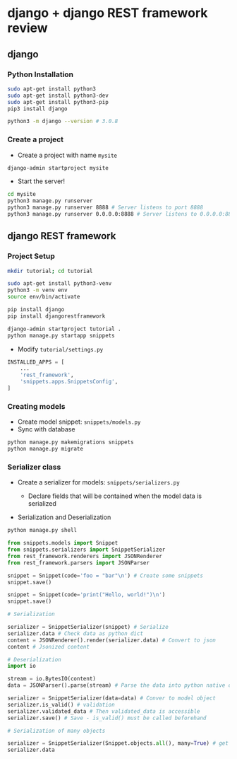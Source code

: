 # django + django REST framework review

## django

### Python Installation

```bash
sudo apt-get install python3
sudo apt-get install python3-dev
sudo apt-get install python3-pip
pip3 install django
```

```bash
python3 -m django --version # 3.0.8
```

### Create a project

- Create a project with name `mysite`

```bash
django-admin startproject mysite
```

- Start the server!

```bash
cd mysite
python3 manage.py runserver
python3 manage.py runserver 8888 # Server listens to port 8888
python3 manage.py runserver 0.0.0.0:8888 # Server listens to 0.0.0.0:8888
```

## django REST framework

### Project Setup

```bash
mkdir tutorial; cd tutorial

sudo apt-get install python3-venv
python3 -m venv env
source env/bin/activate

pip install django
pip install djangorestframework

django-admin startproject tutorial .
python manage.py startapp snippets
```

- Modify `tutorial/settings.py`

```python
INSTALLED_APPS = [
    ...
    'rest_framework',
    'snippets.apps.SnippetsConfig',
]
```

### Creating models

- Create model snippet: `snippets/models.py`
- Sync with database

```bash
python manage.py makemigrations snippets
python manage.py migrate
```

### Serializer class

- Create a serializer for models: `snippets/serializers.py`

  - Declare fields that will be contained when the model data is serialized

- Serialization and Deserialization

```bash
python manage.py shell
```

```python
from snippets.models import Snippet
from snippets.serializers import SnippetSerializer
from rest_framework.renderers import JSONRenderer
from rest_framework.parsers import JSONParser

snippet = Snippet(code='foo = "bar"\n') # Create some snippets
snippet.save()

snippet = Snippet(code='print("Hello, world!")\n')
snippet.save()

# Serialization

serializer = SnippetSerializer(snippet) # Serialize
serializer.data # Check data as python dict
content = JSONRenderer().render(serializer.data) # Convert to json
content # Jsonized content

# Deserialization
import io

stream = io.BytesIO(content)
data = JSONParser().parse(stream) # Parse the data into python native data type

serializer = SnippetSerializer(data=data) # Conver to model object
serializer.is_valid() # validation
serializer.validated_data # Then validated_data is accessible
serializer.save() # Save - is_valid() must be called beforehand

# Serialization of many objects

serializer = SnippetSerializer(Snippet.objects.all(), many=True) # get all objects
serializer.data
```
